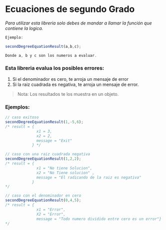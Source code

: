 # Ecuaciones de segundo Grado 

*Para utilizar esta libreria solo debes de mandar a llamar la función que contiene la logica.* 
```javascript
Ejemplo: 

secondDegreeEquationResult(a,b,c);

Donde a, b y c son los numeros a evaluar.
```

### Esta libreria evalua los posibles errores: 

1. Si el denominador es cero, te arroja un mensaje de error
2. Si la raiz cuadrada es negativa, te arroja un mensaje de error. 

> Nota: Los resultados te los muestra en un objeto.

### Ejemplos: 

```javascript
// caso exitoso 
secondDegreeEquationResult(1,-5,6);
/* result = {
			  x1 = 3, 
			  x2 = 2, 
			  message = "Exit" 
			} */

// caso con una raiz cuadrada negativa 
secondDegreeEquationResult(1,2,2);
/* result = { 
			  x1 = "No tiene Solucion",
			  x2 = "No Tiene solucion" ,
			  message = "El radicando de la raiz es negativa"
			} 
*/

// caso con el denominador en cero
secondDegreeEquationResult(0,4,5);
/* result = {
			  x1 = "Error",
			  X2 = "Error",
			  message = "Todo numero dividido entre cero es un error"}
*/
```